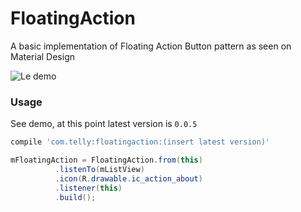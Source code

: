 FloatingAction
==============

A basic implementation of Floating Action Button pattern as seen on Material Design

![Le demo](http://i.imgur.com/Z0nTwvj.gif)

### Usage

See demo, at this point latest version is `0.0.5`

```groovy
compile 'com.telly:floatingaction:(insert latest version)'
```

```java
mFloatingAction = FloatingAction.from(this)
          .listenTo(mListView)
          .icon(R.drawable.ic_action_about)
          .listener(this)
          .build();
```